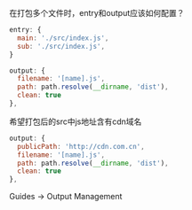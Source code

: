 在打包多个文件时，entry和output应该如何配置？
```javascript
entry: {
  main: './src/index.js',
  sub: './src/index.js',
}
```
```javascript
output: {
  filename: '[name].js',
  path: path.resolve(__dirname, 'dist'),
  clean: true
},
```

希望打包后的src中js地址含有cdn域名
```javascript
output: {
  publicPath: 'http://cdn.com.cn',
  filename: '[name].js',
  path: path.resolve(__dirname, 'dist'),
  clean: true
},
```

Guides -> Output Management